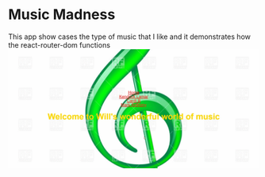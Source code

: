 # Music Madness

This app show cases the type of music that I like and it demonstrates how the react-router-dom functions
<img src="./src/images/image.gif">
